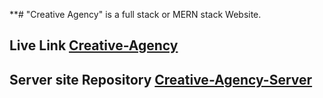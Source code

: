 **# "Creative Agency" is a full stack or MERN stack Website.

## Live Link [Creative-Agency](https://creative-agency-port.web.app)

## Server site Repository [Creative-Agency-Server](https://github.com/Azim-Ahmed/creative-agency-server)
